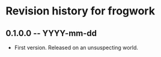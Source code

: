 # Revision history for frogwork

## 0.1.0.0 -- YYYY-mm-dd

* First version. Released on an unsuspecting world.
